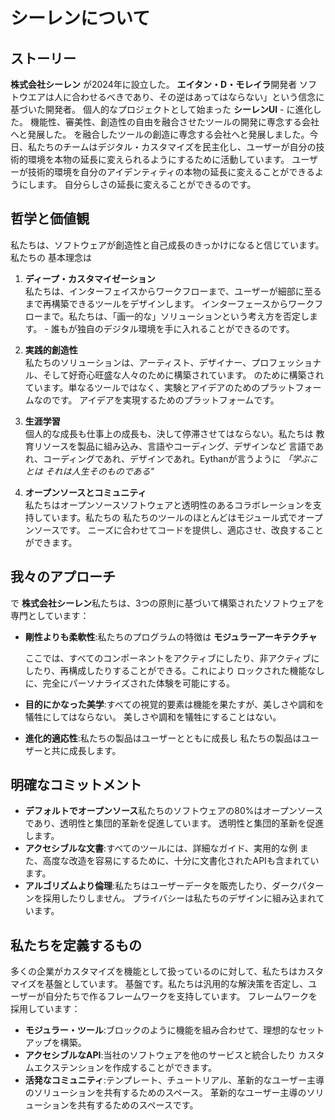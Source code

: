 # シーレンについて

## ストーリー

**株式会社シーレン** が2024年に設立した。 **エイタン・D・モレイラ**開発者
ソフトウエアは人に合わせるべきであり、その逆はあってはならない」という信念に基づいた開発者。
個人的なプロジェクトとして始まった **シーレンUI** - に進化した。
機能性、審美性、創造性の自由を融合させたツールの開発に専念する会社へと発展した。
を融合したツールの創造に専念する会社へと発展しました。今日、私たちのチームはデジタル・カスタマイズを民主化し、ユーザーが自分の技術的環境を本物の延長に変えられるようにするために活動しています。
ユーザーが技術的環境を自分のアイデンティティの本物の延長に変えることができるようにします。
自分らしさの延長に変えることができるのです。

## 哲学と価値観

私たちは、ソフトウェアが創造性と自己成長のきっかけになると信じています。私たちの
基本理念は

1.  **ディープ・カスタマイゼーション**\
    私たちは、インターフェイスからワークフローまで、ユーザーが細部に至るまで再構築できるツールをデザインします。
    インターフェースからワークフローまで。私たちは、「画一的な」ソリューションという考え方を否定します。
    \- 誰もが独自のデジタル環境を手に入れることができるのです。

2.  **実践的創造性**\
    私たちのソリューションは、アーティスト、デザイナー、プロフェッショナル、そして好奇心旺盛な人々のために構築されています。
    のために構築されています。単なるツールではなく、実験とアイデアのためのプラットフォームなのです。
    アイデアを実現するためのプラットフォームです。

3.  **生涯学習**\
    個人的な成長も仕事上の成長も、決して停滞させてはならない。私たちは
    教育リソースを製品に組み込み、言語やコーディング、デザインなど
    言語であれ、コーディングであれ、デザインであれ。Eythanが言うように *「学ぶことは
    それは人生そのものである"*

4.  **オープンソースとコミュニティ**\
    私たちはオープンソースソフトウェアと透明性のあるコラボレーションを支持しています。私たちの
    私たちのツールのほとんどはモジュール式でオープンソースです。
    ニーズに合わせてコードを提供し、適応させ、改良することができます。

## 我々のアプローチ

で **株式会社シーレン**私たちは、3つの原則に基づいて構築されたソフトウェアを専門としています：

*   **剛性よりも柔軟性**:私たちのプログラムの特徴は **モジュラーアーキテクチャ**

    ここでは、すべてのコンポーネントをアクティブにしたり、非アクティブにしたり、再構成したりすることができる。これにより
    ロックされた機能なしに、完全にパーソナライズされた体験を可能にする。
*   **目的にかなった美学**:すべての視覚的要素は機能を果たすが、美しさや調和を犠牲にしてはならない。
    美しさや調和を犠牲にすることはない。
*   **進化的適応性**:私たちの製品はユーザーとともに成長し
    私たちの製品はユーザーと共に成長します。

## 明確なコミットメント

*   **デフォルトでオープンソース**私たちのソフトウェアの80%はオープンソースであり、透明性と集団的革新を促進しています。
    透明性と集団的革新を促進します。
*   **アクセシブルな文書**:すべてのツールには、詳細なガイド、実用的な例
    また、高度な改造を容易にするために、十分に文書化されたAPIも含まれています。
*   **アルゴリズムより倫理**:私たちはユーザーデータを販売したり、ダークパターンを採用したりしません。
    プライバシーは私たちのデザインに組み込まれています。

## 私たちを定義するもの

多くの企業がカスタマイズを機能として扱っているのに対して、私たちはカスタマイズを基盤としています。
基盤です。私たちは汎用的な解決策を否定し、ユーザーが自分たちで作るフレームワークを支持しています。
フレームワークを採用しています：

*   **モジュラー・ツール**:ブロックのように機能を組み合わせて、理想的なセットアップを構築。
*   **アクセシブルなAPI**:当社のソフトウェアを他のサービスと統合したり
    カスタムエクステンションを作成することができます。
*   **活発なコミュニティ**:テンプレート、チュートリアル、革新的なユーザー主導のソリューションを共有するためのスペース。
    革新的なユーザー主導のソリューションを共有するためのスペースです。
